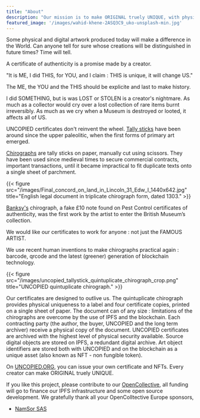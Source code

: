 ```yaml
---
title: "About"
description: "Our mission is to make ORIGINAL truely UNIQUE, with physical and digitally immutable certificates of authenticity, expertise, inventory that will outlive us."
featured_image: '/images/wahid-khene-2ASQ3C9_uko-unsplash-min.jpg'
---
```


Some physical and digital artwork produced today will make a difference in the World. 
Can anyone tell for sure whose creations will be distinguished in future times?
Time will tell.

A certificate of authenticity is a promise made by a creator. 

"It is ME, I did THIS, for YOU, and I claim : THIS is unique, it will change US." 

The ME, the YOU and the THIS should be explicite and last to make history. 

I did SOMETHING, but is was LOST or STOLEN is a creator's nightmare. As much as a collector would
cry over a lost collection of rare items burnt irreversibly. As much as we cry when a Museum is destroyed or looted, 
it affects all of US. 

UNCOPIED certificates don't reinvent the wheel. [Tally sticks](https://en.wikipedia.org/wiki/Tally_stick) have been around 
since the upper paleolitic, when the first forms of primary art emerged.

[Chirographs](https://en.wikipedia.org/wiki/Chirograph) are tally sticks on paper, manually cut using scissors. They have been used since medieval times to secure commercial contracts, 
important transactions, until it became impractical to fit duplicate texts onto a single sheet of parchment.

{{< figure src="/images/Final_concord_on_land_in_Lincoln_31_Edw_I_1440x642.jpg" title="English legal document in triplicate chirograph form, dated 1303." >}}

[Banksy's](https://news.artnet.com/art-world/british-museum-acquires-first-banksy-1454380) chirograph, a fake £10 note found on Pest Control certificates of authenticity, was the first work by the artist to enter the British Museum’s collection.

We would like our certificates to work for anyone : not just the FAMOUS ARTIST. 

We use recent human inventions to make chirographs practical again : barcode, qrcode and the latest (greener) generation of blockchain technology.  

{{< figure src="/images/uncopied_tallystick_quintuplicate_chirograph_crop.png" title="UNCOPIED quintuplicate chirograph." >}}

Our certificates are designed to outlive us. The quintuplicate chirograph provides physical uniqueness to a label and four certificate copies,
printed on a single sheet of paper. The document can of any size : limitations of the chirographs are overcome by the use of IPFS and
the blockchain. Each contracting party (the author, the buyer, UNCOPIED and the long term archiver) receive a physical copy of the document. 
UNCOPIED certificates are archived with the highest level of physical security available. 
Source digital objects are stored on IPFS, a redundant digital archive. Art object identifiers are stored both with UNCOPIED 
and on the blockchain as a unique asset (also known as NFT - non fungible token). 

On [UNCOPIED.ORG](https://uncopied.org), you can issue your own certificate and NFTs. Every creator can make ORIGINAL truely UNIQUE. 

If you like this project, please contribute to our [OpenCollective](https://opencollective.com/uncopied), all funding 
will go to finance our IPFS infrastructure and some open source development. We gratefully thank all your OpenColltective Europe sponsors,
* [NamSor SAS](https://www.namsor.com/)
